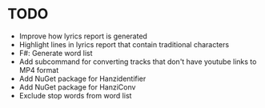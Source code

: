 # TODO

- Improve how lyrics report is generated
- Highlight lines in lyrics report that contain traditional characters
- F#: Generate word list
- Add subcommand for converting tracks that don't have youtube links to MP4 format
- Add NuGet package for Hanzidentifier
- Add NuGet package for HanziConv
- Exclude stop words from word list
